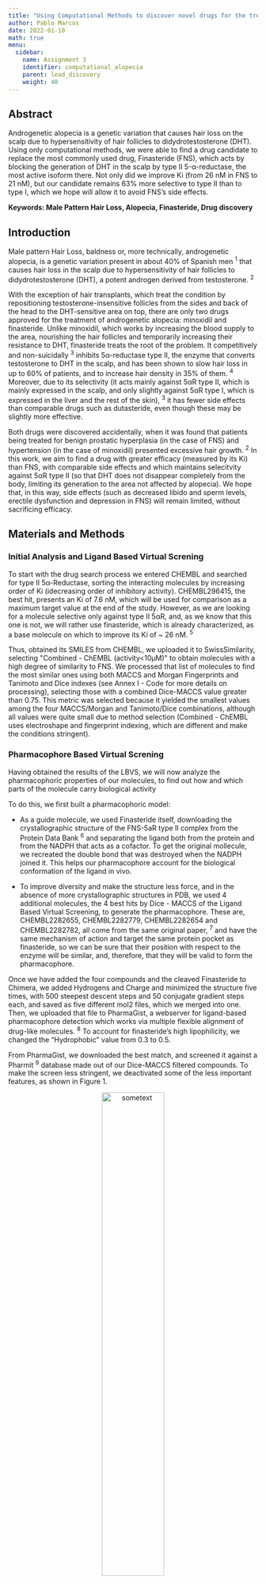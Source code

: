 ```yaml
---
title: "Using Computational Methods to discover novel drugs for the treatment of Androgenetic Alopecia"
author: Pablo Marcos
date: 2022-01-10
math: true
menu:
  sidebar:
    name: Assignment 3
    identifier: computational_alopecia
    parent: lead_discovery
    weight: 40
---
```


## Abstract

Androgenetic alopecia is a genetic variation that causes hair loss on the scalp due to hypersensitivity of hair follicles to didydrotestosterone (DHT). Using only computational methods, we were able to find a drug candidate to replace the most commonly used drug, Finasteride (FNS), which acts by blocking the generation of DHT in the scalp by type II 5-α-reductase, the most active isoform there. Not only did we improve Ki (from 26 nM in FNS to 21 nM), but our candidate remains 63% more selective to type II than to type I, which we hope will allow it to avoid FNS’s side effects.

**Keywords: Male Pattern Hair Loss, Alopecia, Finasteride, Drug discovery**

## Introduction

Male pattern Hair Loss, baldness or, more technically, androgenetic alopecia, is a genetic variation present in about 40% of Spanish men <sup>1</sup> that causes hair loss in the scalp due to hypersensitivity of hair follicles to didydrotestosterone (DHT), a potent androgen derived from testosterone. <sup>2</sup>

With the exception of hair transplants, which treat the condition by repositioning testosterone-insensitive follicles from the sides and back of the head to the DHT-sensitive area on top, there are only two drugs approved for the treatment of androgenetic alopecia: minoxidil and finasteride. Unlike minoxidil, which works by increasing the blood supply to the area, nourishing the hair follicles and temporarily increasing their resistance to DHT, finasteride treats the root of the problem. It competitively and non-suicidally <sup>3</sup> inhibits 5α-reductase type II, the enzyme that converts testosterone to DHT in the scalp, and has been shown to slow hair loss in up to 60% of patients, and to increase hair density in 35% of them. <sup>4</sup> Moreover, due to its selectivity (it acts mainly against 5αR type II, which is mainly expressed in the scalp, and only slightly against 5αR type I, which is expressed in the liver and the rest of the skin), <sup>3</sup> it has fewer side effects than comparable drugs such as dutasteride, even though these may be slightly more effective.

Both drugs were discovered accidentally, when it was found that patients being treated for benign prostatic hyperplasia (in the case of FNS) and hypertension (in the case of minoxidil) presented excessive hair growth. <sup>2</sup> In this work, we aim to find a drug with greater efficacy (measured by its Ki) than FNS, with comparable side effects and which maintains selecitvity against 5αR type II (so that DHT does not disappear completely from the body, limiting its generation to the area not affected by alopecia). We hope that, in this way, side effects (such as decreased libido and sperm levels, erectile dysfunction and depression in FNS) will remain limited, without sacrificing efficacy.

## Materials and Methods

### Initial Analysis and Ligand Based Virtual Screning

To start with the drug search process we entered CHEMBL and searched for type II 5α-Reductase, sorting the interacting molecules by increasing order of Ki (idecreasing order of inhibitory activity). CHEMBL296415, the best hit, presents an Ki of 7.6 nM, which will be used for comparison as a maximum target value at the end of the study. However, as we are looking for a molecule selective only against type II 5αR, and, as we know that this one is not, we will rather use finasteride, which is already characterized, as a base molecule on which to improve its Ki of ~ 26 nM. <sup>5</sup>

Thus, obtained its SMILES from CHEMBL, we uploaded it to SwissSimilarity, selecting "Combined - ChEMBL (activity<10µM)" to obtain molecules with a high degree of similarity to FNS. We processed that list of molecules to find the most similar ones using both MACCS and Morgan Fingerprints and Tanimoto and Dice indexes (see Annex I - Code for more details on processing), selecting those with a combined Dice-MACCS value greater than 0.75. This metric was selected because it yielded the smallest values among the four MACCS/Morgan and Tanimoto/Dice combinations, although all values were quite small due to method selection (Combined - ChEMBL uses electroshape and fingerprint indexing, which are different and make the conditions stringent).

### Pharmacophore Based Virtual Screning

Having obtained the results of the LBVS, we will now analyze the pharmacophoric properties of our molecules, to find out how and which parts of the molecule carry  biological activity

To do this, we first built a pharmacophoric model:

* As a guide molecule, we used Finasteride itself, downloading the crystallographic structure of the FNS-5aR type II complex from the Protein Data Bank <sup>6</sup> and separating the ligand both from the protein and from the NADPH that acts as a cofactor. To get the original mollecule, we recreated the double bond that was destroyed when the NADPH joined it. This helps our pharmacophore account for the biological conformation of the ligand in vivo.

* To improve diversity and make the structure less force, and in the absence of more crystallographic structures in PDB, we used 4 additional molecules, the 4 best hits by Dice - MACCS of the Ligand Based Virtual Screening, to generate the pharmacophore. These are, CHEMBL2282655, CHEMBL2282779, CHEMBL2282654 and CHEMBL2282782, all come from the same original paper, <sup>7</sup> and have the same mechanism of action and target the same protein pocket as finasteride, so we can be sure that their position with respect to the enzyme will be similar, and, therefore, that they will be valid to form the pharmacophore.

Once we have added the four compounds and the cleaved Finasteride to Chimera, we added Hydrogens and Charge and minimized the structure five times, with 500 steepest descent steps and 50 conjugate gradient steps each, and saved as five different mol2 files, which we merged into one. Then, we uploaded that file to PharmaGist, a webserver for ligand-based pharmacophore detection which works via multiple flexible alignment of drug-like molecules. <sup>8</sup> To account for finasteride’s high lipophilicity, we changed the “Hydrophobic” value from 0.3 to 0.5.

From PharmaGist, we downloaded the best match, and screened it against a Pharmit <sup>9</sup> database made out of our  Dice-MACCS filtered compounds. To make the screen less stringent, we deactivated some of the less important features, as shown in Figure 1.

<div style="text-align: center">
    <img src="./ADMET.png" alt="sometext" align="center" width="50%" />
    <p>Figure 1. Selected and discarded features for our pharmacophoric model. In green, kept hydrophobic features generated by PharmaGist; in blue, discarded ones. A Hydrogren Bond donor and an aceptor, in white and orange respectively and on the down left, where also kept in the final model.</p>
</div>

### ADMET Properties analysis

The term ADME, which stands for Absorption, Distribution, Metabolism, and Excretion, describes how a given drug interacts with a target organism, since the levels and kinetics of drug exposure to different tissues influence drug’s degradation and processing, and, thus, activity and efficiency. <sup>10</sup>

Using the code present in Annex I, we  evaluated whether our selected molecules follow Lipinski’s rule of five. The rule, developed at Pfizer in 1997, evaluates how likely a drug candidate is to be an effective oral drug in humans, based on the idea that most orally-active compounds are small, lipofillic molecules, and can be used as a proxy for ADMET properties. <sup>11</sup> It demands that the mollecular weight is < 500 daltons, that there are no more than 10 hydrogen bond acceptors and  5 donors, and that its n-octanol-water partition coefficient (a measure of the relationship between lipophilicity and hydrophilicity) does not exceed 5 (high lipophilicity, but not too high). <sup>11</sup>

If all 5 rules are met, and if the Topological Polar Surface Area is less than 140 (since polar mollecules are bad at permeating cell membranes), the molecules are considered valid.

### Docking using Dock Thor

Finally, having selected some drug candidates with good pharmacophoric and chemical properties, we performed a virtual molecular docking, to try and predict the Ki of our compounds and see if they are indeed more effective and selective than approved compounds.

Since the docking process is very intensive in both time and computational resources, we have used Dock Thor, an online docking service provided by the Laboratório Nacional de Computação Científica do Brazil and powered by the SDumont Supercomputer. <sup>12</sup> With its help, we performed two dockings: one against 5aR type II, and the other against type I, both using as cofactor the NADPH cleaved from the PDB structure obtained in Section 2; and, as a list of potential ligands, a series of 30 compounds obtained in the previous section and converted to SDF using the code in Annex I. To define a suitable docking box, we have performed a reference docking, comparing Finasteride’s 3D structure from PDB with the results of a virtual docking in Chimera using Autodock Vina, <sup>13</sup> obtaining an RMSD of just 0.453 Å for a docking box with the values in Figure 2.

<div style="text-align: center">
    <img src="./Chimera.png" alt="sometext" align="center" width="50%" />
    <p>Figure 2. Docking box size and coordinates using USCF Chimera. In green, the NADPH-coupled finasteride, with the NADPH part left out of the docking box as much as possible. In blue, the docking-ready finasteride, together with 5aR typeII, in beige. In red, the docking result, with an RMSD of 0.453 Å to the original, blue finasteride.</p>
</div>

Given that 5aR type I’s structure was not availaible in PDB, we kept the same box when docking it, expecting it to be similar to that of  5aR type II. Its structure was obtained from alphafold, which predicts its most likely conformation based on the aminoacidic chain.

## Results

Over the successive rounds of selection detailed in the “Materials and Methods” page, we were able to select only those compounds with better similarity, affinity and ADMET properties than finasteride, our original molecule. Figure 3 explains the process in a more detailed way: of the 400 SwissSimilarity results, 200 dissappeared when we applied a further Dice-MACCS combined simmilarity treshold of 0.621, representing Q2; of those, only 51 presented good pharmacophoric properties (as presented in Figure 1), which was reduced to just 30 Rule-of-Five following compounds, with good enough ADMET properties to be sure that they will work in the human body.

The results for the docking of those 30 molecules are shown in Table 1, which filters only those with 15% more affinity towards 5aR type II and 15% less towards 5aR type I than FNS, making for suitable drug candidates. As one can see, the estimated Ki values for FNS (CHEMBL710) are 26.713525 for type II and 30.861358, pretty close to literature values of 17–29 nM for type II, <sup>5</sup> though not much for type I, which has a real Ki of 330 nM. <sup>14</sup> This might be because, in vivo, type 2  has higher affinity for testosterone than type 1, <sup>15</sup> and because its structure here was predicted by alphafold, but, given selectivity was overall preserved, we may consider the docking valid.

<div style="text-align: center">
    <img src="./Flowchart compounds.png" alt="sometext" align="center" width="50%" />
    <p>Figure 3. Flowchart for compound selection</p>
</div>

As we can see, the results are not impressive, and most compounds have only a small variation in  Ki, never getting close to the 7.6 nM value for which we set off at the start. This, however, is to be expected: the molecule that presented it, CHEMBL336532, was itself an outlier on its table, and may not have good ADMET, similarity or docking qualities. With regards to the compounds that we ended up with, all of them might be good drug candidates, although CHEMBL1668930 seems to be the best: its Ki for 5aR type I might not be as high as for, for example, CHEMBL76192, but it makes up for that with a much lower Ki for 5aR type I, meaning that, overall, it is the most selective of the 3. Furthermore, given that Finasteride is already approved and found to have minimal side effects, we would suggest choosing the one with the lowest Ki for 5αR type II as a proposed drug, since what seems to matter most is efficacy, not side effects, which would in any case already be reduced given the higher Ki for 5αR type I in all our molecules.


|   Chembl ID   | Ki for 5αR type II | Ki for 5αR type I | Selectivity Ratio |
|:-------------:|:------------------:|:-----------------:|:-----------------:|
|   CHEMBL710   |       26.7135      |      30.8614      |       15.53       |
| CHEMBL2282652 |       24.8536      |      36.2249      |       45.75       |
|  CHEMBL76192  |       24.6041      |      39.9923      |       62.54       |
| CHEMBL1668930 |       21.7651      |      35.5565      |       63.36       |

**Figure 4.** Table of proposed compounds. In blue, Finasteride, the original drug, and its predicted Kis. In lime, CHEMBL1668930, our proposed drug, with its predicted Kis. Selectivity ratio is 100*(Ki for type I-Ki for type II)\Ki for type II

## Conclussions

Using   computational methods only, we were able to determine a good candidate for the treatment of Androgenetic Alopecia in CHEMBL1668930. Its high selectivity towards 5αR type II, its better affinity than already approved drugs and its fulfillment of Lipinski’s Rule of Five, makes us believe that this drug holds potential in improving the state of the art with regards to the treatment of both AA and, potentially, Benign Prostate Hyperplasia, which is caused by the same molecular mechanisms. It remains for future scientists to build on our discovery, analyzing the in vivo activity of our molecule and understanding whether this drug is, indeed, body safe, useful and effective.

## References
 <sup>1</sup>	A. Goren et al., “A preliminary observation: Male pattern hair loss among hospitalized COVID-19 patients in Spain – A potential clue to the role of androgens in COVID-19 severity,” Journal of Cosmetic Dermatology, vol. 19, no. 7, pp. 1545–1547, 2020, doi: 10.1111/jocd.13443.

 <sup>2</sup>	V. A. Randall, “Molecular Basis of Androgenetic Alopecia,” in Aging Hair, R. M. Trüeb and D. J. Tobin, Eds. Berlin, Heidelberg: Springer, 2010, pp. 9–24. doi: 10.1007/978-3-642-02636-2_2.

 <sup>3</sup>	S. L. Hulin-Curtis, D. Petit, W. D. Figg, A. W. Hsing, and J. K. Reichardt, “Finasteride metabolism and pharmacogenetics: new approaches to personalized prevention of prostate cancer,” Future Oncol, vol. 6, no. 12, pp. 1897–1913, Dec. 2010, doi: 10.2217/fon.10.149.

 <sup>4</sup>	J. Leyden et al., “Finasteride in the treatment of men with frontal male pattern hair loss,” Journal of the American Academy of Dermatology, vol. 40, no. 6, pp. 930–937, Jun. 1999, doi: 10.1016/S0190-9622(99)70081-2.

 <sup>5</sup>	“Pharmacogenetic analysis of human steroid 5α reductase type II: comparison of finasteride and dutasteride in: Journal of Molecular Endocrinology Volume 34 Issue 3 (2005).” https://jme.bioscientifica.com/view/
journals/jme/34/3/0340617.xml (accessed Jan. 10, 2022).

 <sup>6</sup>	R. P. D. Bank, “RCSB PDB - 7BW1: Crystal structure of Steroid 5-alpha-reductase 2 in complex with Finasteride.” https://www.rcsb.org/structure/7BW1 (accessed Jan. 10, 2022).

 <sup>7</sup>	“3D-QSAR CoMFA and CoMSIA studies for design of potent human steroid 5α-reductase inhibitors | SpringerLink.” https://link.springer.com/article/10.1007%2Fs00044-012-0006-1 (accessed Dec. 12, 2021).

 <sup>8</sup>	D. Schneidman-Duhovny, O. Dror, Y. Inbar, R. Nussinov, and H. J. Wolfson, “PharmaGist: a webserver for ligand-based pharmacophore detection,” Nucleic Acids Research, vol. 36, no. suppl_2, pp. W223–W228, Jul. 2008, doi: 10.1093/nar/gkn187.

 <sup>9</sup>	J. Sunseri and D. R. Koes, “Pharmit: interactive exploration of chemical space,” Nucleic Acids Research, vol. 44, no. W1, pp. W442–W448, Jul. 2016, doi: 10.1093/nar/gkw287.

 <sup>10</sup>	L. L. G. Ferreira and A. D. Andricopulo, “ADMET modeling approaches in drug discovery,” Drug Discov Today, vol. 24, no. 5, pp. 1157–1165, May 2019, doi: 10.1016/j.drudis.2019.03.015.

 <sup>11</sup>	C. A. Lipinski, “Lead- and drug-like compounds: the rule-of-five revolution,” Drug Discovery Today: Technologies, vol. 1, no. 4, pp. 337–341, Diciembre 2004, doi: 10.1016/j.ddtec.2004.11.007.

 <sup>12</sup>	I. A. Guedes et al., “New machine learning and physics-based scoring functions for drug discovery,” Sci Rep, vol. 11, no. 1, p. 3198, Feb. 2021, doi: 10.1038/s41598-021-82410-1.

 <sup>13</sup>	O. Trott and A. J. Olson, “AutoDock Vina: Improving the speed and accuracy of docking with a new scoring function, efficient optimization, and multithreading,” Journal of Computational Chemistry, vol. 31, no. 2, pp. 455–461, 2010, doi: 10.1002/jcc.21334.

 <sup>14</sup>	S. Délos, C. Iehlé, P.-M. Martin, and J.-P. Raynaud, “Inhibition of the activity of ‘basic’ 5α-reductase (type 1) detected in DU 145 cells and expressed in insect cells,” The Journal of Steroid Biochemistry and Molecular Biology, vol. 48, no. 4, pp. 347–352, Mar. 1994, doi: 10.1016/0960-0760(94)90074-4.

 <sup>15</sup>	C. Iehlé, S. Délos, O. Guirou, R. Tate, J. P. Raynaud, and P. M. Martin, “Human prostatic steroid 5 alpha-reductase isoforms--a comparative study of selective inhibitors,” J Steroid Biochem Mol Biol, vol. 54, no. 5–6, pp. 273–279, Sep. 1995, doi: 10.1016/0960-0760(95)00134-l.

## Code and Acknowledgements

Source code for the assignment can be found  <sup>here</sup>(./Annex_I_Code.ipynb)

This document, and the accompanying code, is availaible under the  <sup>CC-By SA 4.0 License</sup>(https://creativecommons.org/licenses/by-sa/4.0/).
